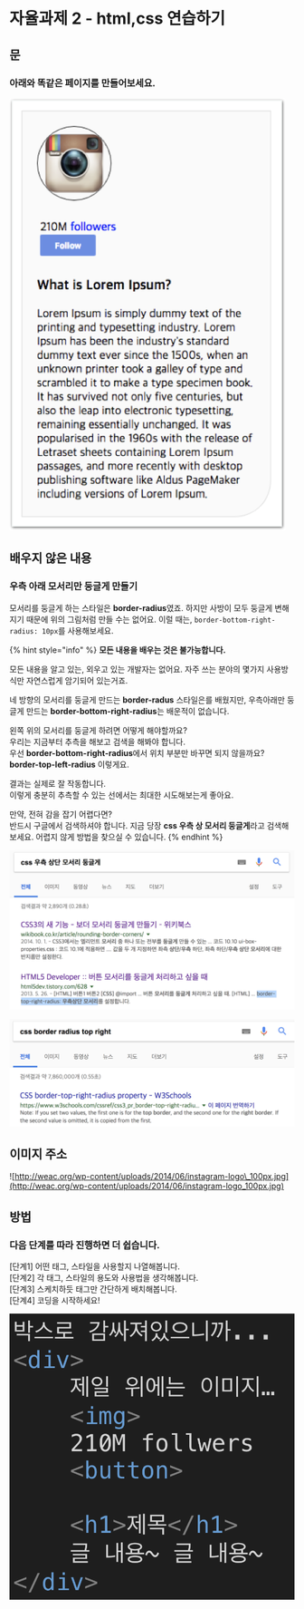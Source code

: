 # 자율과제 2 - html,css 연습하기

## 문

### 아래와 똑같은 페이지를 만들어보세요.

![](../../.gitbook/assets/image%20%28180%29.png)

## 배우지 않은 내용

### 우측 아래 모서리만 둥글게 만들기

모서리를 둥글게 하는 스타일은 **border-radius**였죠. 하지만 사방이 모두 둥글게 변해지기 때문에 위의 그림처럼 만들 수는 없어요. 이럴 때는, `border-bottom-right-radius: 10px`를 사용해보세요.

{% hint style="info" %}
**모든 내용을 배우는 것은 불가능합니다.**

모든 내용을 알고 있는, 외우고 있는 개발자는 없어요. 자주 쓰는 분야의 몇가지 사용방식만 자연스럽게 암기되어 있는거죠.

네 방향의 모서리를 둥글게 만드는 **border-radus** 스타일은를 배웠지만, 우측아래만 둥글게 만드는 **border-bottom-right-radius**는 배운적이 없습니다.

왼쪽 위의 모서리를 둥글게 하려면 어떻게 해야할까요?  
우리는 지금부터 추측을 해보고 검색을 해봐야 합니다.  
우선 **border-bottom-right-radius**에서 위치 부분만 바꾸면 되지 않을까요?  
**border-top-left-radius** 이렇게요.

결과는 실제로 잘 작동합니다.  
이렇게 충분히 추측할 수 있는 선에서는 최대한 시도해보는게 좋아요.

만약, 전혀 감을 잡기 어렵다면?  
반드시 구글에서 검색하셔야 합니다. 지금 당장 **css 우측 상 모서리 둥글게**라고 검색해보세요. 어렵지 않게 방법을 찾으실 수 있습니다.
{% endhint %}

![&#xB450;&#xBC88;&#xC9F8; &#xAC80;&#xC0C9;&#xACB0;&#xACFC;&#xC5D0; &#xBC14;&#xB85C; &#xD45C;&#xC2DC;&#xB418;&#xB294; &#xBC29;&#xBC95;](../../.gitbook/assets/image%20%28142%29.png)

![\(&#xCD94;&#xCC9C;\) &#xC601;&#xBB38;&#xAC80;&#xC0C9;&#xC2DC; &#xBCF4;&#xB2E4; &#xC815;&#xD655;&#xD558;&#xACE0; &#xB9CE;&#xC740; &#xC790;&#xB8CC;&#xB97C; &#xD655;&#xC778;&#xD560; &#xC218; &#xC788;&#xC2B5;&#xB2C8;&#xB2E4;.](../../.gitbook/assets/image%20%28159%29.png)

## 이미지 주소

![http://weac.org/wp-content/uploads/2014/06/instagram-logo\_100px.jpg](http://weac.org/wp-content/uploads/2014/06/instagram-logo_100px.jpg)

## 방법

### **다음** **단계를** **따라** **진행하면** **더** **쉽습니다.**

\[단계1\] 어떤 태그, 스타일을 사용할지 나열해봅니다.  
\[단계2\] 각 태그, 스타일의 용도와 사용법을 생각해봅니다.  
\[단계3\] 스케치하듯 태그만 간단하게 배치해봅니다.  
\[단계4\] 코딩을 시작하세요!

![&#xC544;&#xAE4C;&#xCC98;&#xB7FC; &#xC2A4;&#xCF00;&#xCE58;&#xD558;&#xB4EF; &#xAD6C;&#xC870;&#xBD80;&#xD130; &#xC9DC;&#xBCF4;&#xAE30;](../../.gitbook/assets/image%20%28185%29.png)



